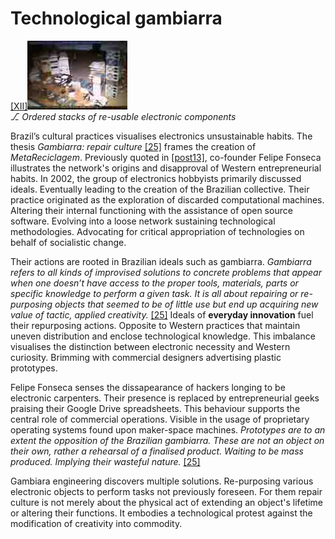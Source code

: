 # Technological gambiarra 


<div id="images"><a href="#image-bibliography">[XII]<img src="images/post15-1.jpg"></a><br><em>⎇ Ordered stacks of re-usable electronic components </em></div>

Brazil’s cultural practices visualises electronics unsustainable habits. The thesis *Gambiarra: repair culture* <a href="#bibliography">[25]</a> frames the creation of *MetaReciclagem*. Previously quoted in <a href="#post-post13">[post13]</a>, co-founder Felipe Fonseca illustrates the network's origins and disapproval of Western entrepreneurial habits. In 2002, the group of electronics hobbyists primarily discussed ideals. Eventually leading to the creation of the Brazilian collective. Their practice originated as the exploration of discarded computational machines. Altering their internal functioning with the assistance of open source software. Evolving into a loose network sustaining technological methodologies. Advocating for critical appropriation of technologies on behalf of socialistic change. 



Their actions are rooted in Brazilian ideals such as gambiarra. *Gambiarra refers to all kinds of improvised solutions to concrete problems that appear when one doesn’t have access to the proper tools, materials, parts or specific knowledge to perform a given task. It is all about repairing or re-purposing objects that seemed to be of little use but end up acquiring new value of tactic, applied creativity.* <a href="#bibliography">[25]</a>  Ideals of **everyday innovation** fuel their repurposing actions. Opposite to Western practices that maintain uneven distribution and enclose technological knowledge. This imbalance visualises the distinction between electronic necessity and Western curiosity. Brimming with commercial designers advertising plastic prototypes. 



Felipe Fonseca senses the dissapearance of hackers longing to be electronic carpenters. Their presence is replaced by entrepreneurial geeks praising their Google Drive spreadsheets. This behaviour supports the central role of commercial operations. Visible in the usage of proprietary operating systems found upon maker-space machines. *Prototypes are to an extent the opposition of the Brazilian gambiarra. These are not an object on their own, rather a rehearsal of a finalised product. Waiting to be mass produced. Implying their wasteful nature.* <a href="#bibliography">[25]</a> 



Gambiara engineering discovers multiple solutions. Re-purposing various electronic objects to perform tasks not previously foreseen. For them repair culture is not merely about the physical act of extending an object's lifetime or altering their functions. It embodies a technological protest against the modification of creativity into commodity.  
